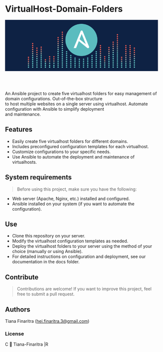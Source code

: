 # VirtualHost-Domain-Folders

![Ansible-gif](images/ansible.gif)

<br> 
<br> 

An Ansible project to create five virtualhost folders for easy management of domain configurations. Out-of-the-box structure <br> 
to host multiple websites on a single server using virtualhost. Automate configuration with Ansible to 
simplify deployment <br> 
and maintenance.


## Features

- Easily create five virtualhost folders for different domains.
- Includes preconfigured configuration templates for each virtualhost.
- Customize configurations to your specific needs.
- Use Ansible to automate the deployment and maintenance of virtualhosts.

## System requirements
> Before using this project, make sure you have the following:

- Web server (Apache, Nginx, etc.) installed and configured.
- Ansible installed on your system (if you want to automate the configuration).


## Use
- Clone this repository on your server.
- Modify the virtualhost configuration templates as needed.
- Deploy the virtualhost folders to your server using the method of your choice (manually or using Ansible).
- For detailed instructions on configuration and deployment, see our documentation in the docs folder.

## Contribute
> Contributions are welcome! If you want to improve this project, feel free to submit a pull request.

## Authors
Tiana Finaritra (hei.finaritra.3@gmail.com)


### License
C 🎈 Tiana-Finaritra |R  
